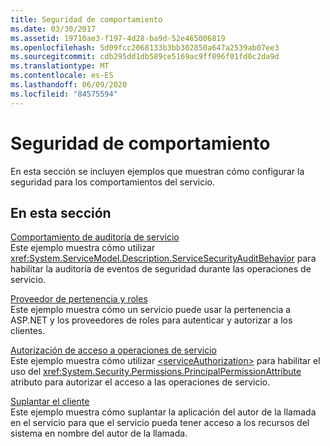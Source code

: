 ```yaml
---
title: Seguridad de comportamiento
ms.date: 03/30/2017
ms.assetid: 19710ae3-f197-4d28-ba9d-52e465006819
ms.openlocfilehash: 5d09fcc2068133b3bb302850a647a2539ab07ee3
ms.sourcegitcommit: cdb295dd1db589ce5169ac9ff096f01fd0c2da9d
ms.translationtype: MT
ms.contentlocale: es-ES
ms.lasthandoff: 06/09/2020
ms.locfileid: "84575594"
---
```

# <a name="behavior-security"></a>Seguridad de comportamiento
En esta sección se incluyen ejemplos que muestran cómo configurar la seguridad para los comportamientos del servicio.  
  
## <a name="in-this-section"></a>En esta sección  
 [Comportamiento de auditoría de servicio](service-auditing-behavior.md)  
 Este ejemplo muestra cómo utilizar <xref:System.ServiceModel.Description.ServiceSecurityAuditBehavior> para habilitar la auditoría de eventos de seguridad durante las operaciones de servicio.  
  
 [Proveedor de pertenencia y roles](membership-and-role-provider.md)  
 Este ejemplo muestra cómo un servicio puede usar la pertenencia a ASP.NET y los proveedores de roles para autenticar y autorizar a los clientes.  
  
 [Autorización de acceso a operaciones de servicio](authorizing-access-to-service-operations.md)  
 Este ejemplo muestra cómo utilizar [\<serviceAuthorization>](../../configure-apps/file-schema/wcf/serviceauthorization-element.md) para habilitar el uso del <xref:System.Security.Permissions.PrincipalPermissionAttribute> atributo para autorizar el acceso a las operaciones de servicio.  
  
 [Suplantar el cliente](impersonating-the-client.md)  
 Este ejemplo muestra cómo suplantar la aplicación del autor de la llamada en el servicio para que el servicio pueda tener acceso a los recursos del sistema en nombre del autor de la llamada.
